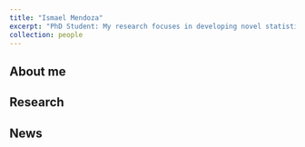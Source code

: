 ```yaml
---
title: "Ismael Mendoza"
excerpt: "PhD Student: My research focuses in developing novel statistical techniques to solve problems in cosmology, particularly relevant to stage 4 surveys such as the Rubin Observatory's Legacy Survey of Space and Time.<br/><img src='/images/imendoza_headshot.jpg' width='275'>"
collection: people
---
```


## About me

## Research

## News
